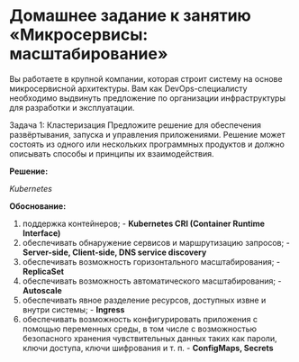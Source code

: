 # Домашнее задание к занятию «Микросервисы: масштабирование»

Вы работаете в крупной компании, которая строит систему на основе микросервисной архитектуры. Вам как DevOps-специалисту необходимо выдвинуть предложение по организации инфраструктуры для разработки и эксплуатации.

Задача 1: Кластеризация
Предложите решение для обеспечения развёртывания, запуска и управления приложениями. Решение может состоять из одного или нескольких программных продуктов и должно описывать способы и принципы их взаимодействия.

**Решение:**

*Kubernetes*


**Обоснование:**

1. поддержка контейнеров; - **Kubernetes CRI (Container Runtime Interface)**
2. обеспечивать обнаружение сервисов и маршрутизацию запросов; - **Server-side, Client-side, DNS service discovery**
3. обеспечивать возможность горизонтального масштабирования; - **ReplicaSet**
4. обеспечивать возможность автоматического масштабирования; - **Autoscale**
5. обеспечивать явное разделение ресурсов, доступных извне и внутри системы; - **Ingress**
6. обеспечивать возможность конфигурировать приложения с помощью переменных среды, в том числе с возможностью безопасного хранения чувствительных данных таких как пароли, ключи доступа, ключи шифрования и т. п. - **ConfigMaps, Secrets**
